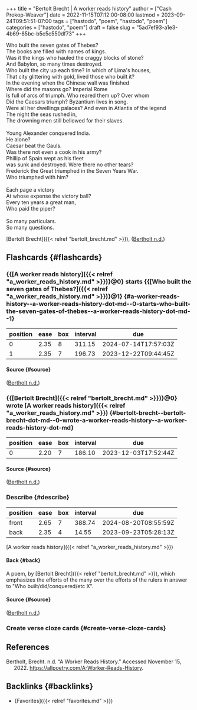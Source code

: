 +++
title = "Bertolt Brecht | A worker reads history"
author = ["Cash Prokop-Weaver"]
date = 2022-11-15T07:12:00-08:00
lastmod = 2023-09-24T09:51:51-07:00
tags = ["hastodo", "poem", "hastodo", "poem"]
categories = ["hastodo", "poem"]
draft = false
slug = "5ad7ef93-a1e3-4b69-85bc-b5c5c550df73"
+++

<div class="verse">

Who built the seven gates of Thebes?<br />
The books are filled with names of kings.<br />
Was it the kings who hauled the craggy blocks of stone?<br />
And Babylon, so many times destroyed.<br />
Who built the city up each time? In which of Lima's houses,<br />
That city glittering with gold, lived those who built it?<br />
In the evening when the Chinese wall was finished<br />
Where did the masons go? Imperial Rome<br />
Is full of arcs of triumph. Who reared them up? Over whom<br />
Did the Caesars triumph? Byzantium lives in song.<br />
Were all her dwellings palaces? And even in Atlantis of the legend<br />
The night the seas rushed in,<br />
The drowning men still bellowed for their slaves.<br />
<br />
Young Alexander conquered India.<br />
He alone?<br />
Caesar beat the Gauls.<br />
Was there not even a cook in his army?<br />
Phillip of Spain wept as his fleet<br />
was sunk and destroyed. Were there no other tears?<br />
Frederick the Great triumphed in the Seven Years War.<br />
Who triumphed with him?<br />
<br />
Each page a victory<br />
At whose expense the victory ball?<br />
Every ten years a great man,<br />
Who paid the piper?<br />
<br />
So many particulars.<br />
So many questions.<br />

</div>

[Bertolt Brecht]({{< relref "bertolt_brecht.md" >}}), (<a href="#citeproc_bib_item_1">Bertholt n.d.</a>)


## Flashcards {#flashcards}


### {{[A worker reads history]({{< relref "a_worker_reads_history.md" >}})}@0} starts {{[Who built the seven gates of Thebes?]({{< relref "a_worker_reads_history.md" >}})}@1} {#a-worker-reads-history--a-worker-reads-history-dot-md--0-starts-who-built-the-seven-gates-of-thebes--a-worker-reads-history-dot-md--1}

| position | ease | box | interval | due                  |
|----------|------|-----|----------|----------------------|
| 0        | 2.35 | 8   | 311.15   | 2024-07-14T17:57:03Z |
| 1        | 2.35 | 7   | 196.73   | 2023-12-22T09:44:45Z |


#### Source {#source}

(<a href="#citeproc_bib_item_1">Bertholt n.d.</a>)


### {{[Bertolt Brecht]({{< relref "bertolt_brecht.md" >}})}@0} wrote [A worker reads history]({{< relref "a_worker_reads_history.md" >}}) {#bertolt-brecht--bertolt-brecht-dot-md--0-wrote-a-worker-reads-history--a-worker-reads-history-dot-md}

| position | ease | box | interval | due                  |
|----------|------|-----|----------|----------------------|
| 0        | 2.20 | 7   | 186.10   | 2023-12-03T17:52:44Z |


#### Source {#source}

(<a href="#citeproc_bib_item_1">Bertholt n.d.</a>)


### Describe {#describe}

| position | ease | box | interval | due                  |
|----------|------|-----|----------|----------------------|
| front    | 2.65 | 7   | 388.74   | 2024-08-20T08:55:59Z |
| back     | 2.35 | 4   | 14.55    | 2023-09-23T05:28:13Z |

[A worker reads history]({{< relref "a_worker_reads_history.md" >}})


#### Back {#back}

A poem, by [Bertolt Brecht]({{< relref "bertolt_brecht.md" >}}), which emphasizes the efforts of the many over the efforts of the rulers in answer to "Who built/did/conquered/etc X".


#### Source {#source}

(<a href="#citeproc_bib_item_1">Bertholt n.d.</a>)


### Create verse cloze cards {#create-verse-cloze-cards}

## References

<style>.csl-entry{text-indent: -1.5em; margin-left: 1.5em;}</style><div class="csl-bib-body">
  <div class="csl-entry"><a id="citeproc_bib_item_1"></a>Bertholt, Brecht. n.d. “A Worker Reads History.” Accessed November 15, 2022. <a href="https://allpoetry.com/A-Worker-Reads-History">https://allpoetry.com/A-Worker-Reads-History</a>.</div>
</div>


## Backlinks {#backlinks}

-   [Favorites]({{< relref "favorites.md" >}})

